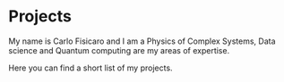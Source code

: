 # Projects

My name is Carlo Fisicaro and I am a Physics of Complex Systems, Data science and Quantum computing are my areas of expertise.

Here you can find a short list of my projects.
